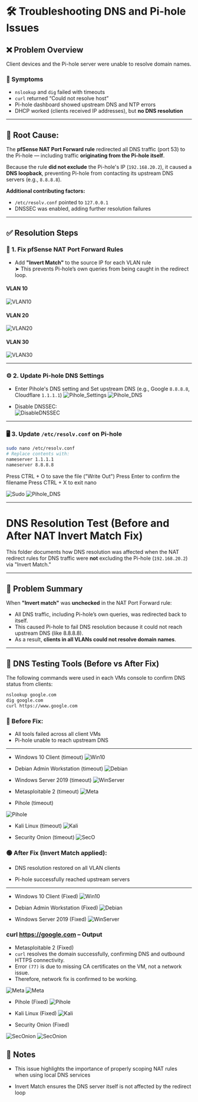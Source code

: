 # 🛠️ Troubleshooting DNS and Pi-hole Issues

## ❌ Problem Overview

Client devices and the Pi-hole server were unable to resolve domain names.

### 🔎 Symptoms
- `nslookup` and `dig` failed with timeouts  
- `curl` returned “Could not resolve host”  
- Pi-hole dashboard showed upstream DNS and NTP errors  
- DHCP worked (clients received IP addresses), but **no DNS resolution**  

---

## 🧠 Root Cause:

The **pfSense NAT Port Forward rule** redirected all DNS traffic (port 53) to the Pi-hole — including traffic **originating from the Pi-hole itself**.

Because the rule **did not exclude** the Pi-hole's IP (`192.168.20.2`), it caused a **DNS loopback**, preventing Pi-hole from contacting its upstream DNS servers (e.g., `8.8.8.8`).

**Additional contributing factors:**

- `/etc/resolv.conf` pointed to `127.0.0.1`
- DNSSEC was enabled, adding further resolution failures

---

## ✅ Resolution Steps

### 🔧 1. Fix pfSense NAT Port Forward Rules
- Add **"Invert Match"** to the source IP for each VLAN rule  
  ➤ This prevents Pi-hole’s own queries from being caught in the redirect loop.

#### VLAN 10
![VLAN10](./screenshots/8_Troubleshoot_VLAN10_PortForward.png)

#### VLAN 20
![VLAN20](./screenshots/9_Troubleshoot_VLAN20_PortForward.png)

#### VLAN 30
![VLAN30](./screenshots/10_Troubleshoot_VLAN30_PortForward.png)

---

### ⚙️ 2. Update Pi-hole DNS Settings

- Enter Pihole's DNS setting and Set upstream DNS (e.g., Google `8.8.8.8`, Cloudflare `1.1.1.1`)
![Pihole_Settings](./screenshots/15_Pihole_Settings.png)
![Pihole_DNS](./screenshots/11_DNS_Upstream.png)

- Disable DNSSEC:  
   ![DisableDNSSEC](./screenshots/12_Disable_DNSSEC.png)

---

### 🖥️ 3. Update `/etc/resolv.conf` on Pi-hole
  ```bash
sudo nano /etc/resolv.conf
# Replace contents with:
nameserver 1.1.1.1
nameserver 8.8.8.8
```
   Press CTRL + O to save the file ("Write Out")
   Press Enter to confirm the filename
   Press CTRL + X to exit nano

![Sudo](./screenshots/13_Update.png)
![Pihole_DNS](./screenshots/14_nameserver.png)

---

# DNS Resolution Test (Before and After NAT Invert Match Fix)

This folder documents how DNS resolution was affected when the NAT redirect rules for DNS traffic were **not** excluding the Pi-hole (`192.168.20.2`) via "Invert Match."

---

## 🔧 Problem Summary

When **"Invert match"** was **unchecked** in the NAT Port Forward rule:

- All DNS traffic, including Pi-hole’s own queries, was redirected back to itself.
- This caused Pi-hole to fail DNS resolution because it could not reach upstream DNS (like 8.8.8.8).
- As a result, **clients in all VLANs could not resolve domain names**.

---

## 🧪 DNS Testing Tools (Before vs After Fix)

The following commands were used in each VMs console to confirm DNS status from clients:

```bash
nslookup google.com
dig google.com
curl https://www.google.com
```

### 🔴 Before Fix:

- All tools failed across all client VMs
- Pi-hole unable to reach upstream DNS

---

- Windows 10 Client (timeout)
![Win10](./screenshots/1_Troubleshoot_Win.png)

- Debian Admin Workstation (timeout)
![Debian](./screenshots/2_Troubleshoot_Debian.png)


- Windows Server 2019 (timeout)
![WinServer](./screenshots/3_Troubleshoot_WinServer.png)


- Metasploitable 2 (timeout)
![Meta](./screenshots/4_Troubleshoot_Meta.png)


- Pihole (timeout)

![Pihole](./screenshots/5_Troubleshoot_Pihole.png)


- Kali Linux (timeout)
![Kali](./screenshots/6_Troubleshoot_Kali.png)


- Security Onion (timeout)
![SecO](./screenshots/7_Troubleshoot_Seconion.png)


### 🟢 After Fix (Invert Match applied):

- DNS resolution restored on all VLAN clients

- Pi-hole successfully reached upstream servers 

---

- Windows 10 Client (Fixed)
![Win10](./screenshots/16_Troubleshoot_Success_Win.png)

- Debian Admin Workstation (Fixed)
![Debian](./screenshots/17_Troubleshoot_Success_Debian.png)

- Windows Server 2019 (Fixed)
![WinServer](./screenshots/18_Troubleshoot_Success_WinServer.png)


### curl https://google.com – Output 

- Metasploitable 2 (Fixed)
- `curl` resolves the domain successfully, confirming DNS and outbound HTTPS connectivity.
- Error `(77)` is due to missing CA certificates on the VM, not a network issue.
- Therefore, network fix is confirmed to be working.

![Meta](./screenshots/23_Troubleshoot_Success_Meta.png)
![Meta](./screenshots/19_Troubleshoot_Success_Meta.png)

- Pihole (Fixed)
![Pihole](./screenshots/20_Troubleshoot_Success_Pihole.png)

- Kali Linux (Fixed)
![Kali](./screenshots/21_Troubleshoot_Success_Kali.png)

- Security Onion (Fixed)

![SecOnion](./screenshots/22_Troubleshoot_Success_Seconion.png)
![SecOnion](./screenshots/23_Troubleshoot_Success_Seconion.png)


## 📌 Notes

- This issue highlights the importance of properly scoping NAT rules when using local DNS services

- Invert Match ensures the DNS server itself is not affected by the redirect loop
